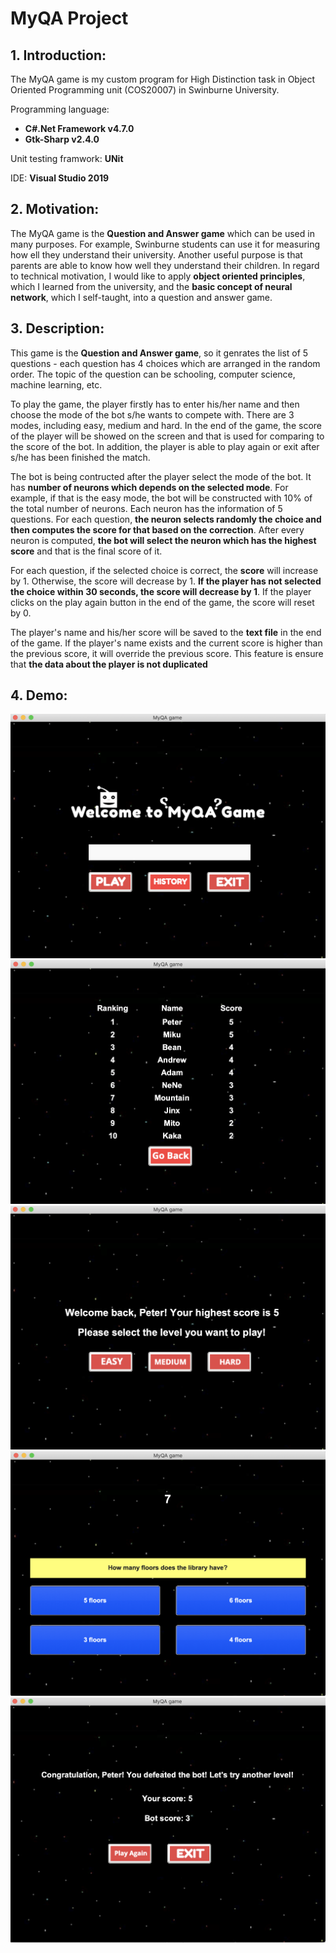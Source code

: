 # MyQA Project
## 1. Introduction:
The MyQA game is my custom program for High Distinction task in Object Oriented Programming unit (COS20007) in Swinburne University.

Programming language: 
* **C#.Net Framework v4.7.0**
* **Gtk-Sharp v2.4.0**

Unit testing framwork: **UNit**

IDE: **Visual Studio 2019**

## 2. Motivation:
The MyQA game is the **Question and Answer game** which can be used in many purposes. For example, Swinburne students can use it for measuring how ell they understand their university. Another useful purpose is that parents are able to know how well they understand their children. In regard to technical motivation, I would like to apply **object oriented principles**, which I learned from the university, and the **basic concept of neural network**, which I self-taught, into a question and answer game.

## 3. Description:
This game is the **Question and Answer game**, so it genrates the list of 5 questions - each question has 4 choices which are arranged in the random order. The topic of the question can be schooling, computer science, machine learning, etc.

To play the game, the player firstly has to enter his/her name and then choose the mode of the bot s/he wants to compete with. There are 3 modes, including easy, medium and hard. In the end of the game, the score of the player will be showed on the screen and that is used for comparing to the score of the bot. In addition, the player is able to play again or exit after s/he has been finished the match.

The bot is being contructed after the player select the mode of the bot. It has **number of neurons which depends on the selected mode**. For example, if that is the easy mode, the bot will be constructed with 10% of the total number of neurons. Each neuron has the information of 5 questions. For each question, **the neuron selects randomly the choice and then computes the score for that based on the correction**. After every neuron is computed, **the bot will select the neuron which has the highest score** and that is the final score of it.

For each question, if the selected choice is correct, the **score** will increase by 1. Otherwise, the score will decrease by 1. **If the player has not selected the choice within 30 seconds, the score will decrease by 1**. If the player clicks on the play again button in the end of the game, the score will reset by 0.

The player's name and his/her score will be saved to the **text file** in the end of the game. If the player's name exists and the current score is higher than the previous score, it will override the previous score. This feature is ensure that **the data about the player is not duplicated**

## 4. Demo:
![alt text](https://github.com/peterdu98/MyQA/blob/master/demo/OpeningScreen.png "The title screen of the game")
![alt text](https://github.com/peterdu98/MyQA/blob/master/demo/HistoryScreen.png "The history screen of the game")
![alt text](https://github.com/peterdu98/MyQA/blob/master/demo/ModeScreen%20(old).png "The mode screen of the game")
![alt text](https://github.com/peterdu98/MyQA/blob/master/demo/QuestionScreen.png "The question screen of the game")
![alt text](https://github.com/peterdu98/MyQA/blob/master/demo/ResultScreen(win).png "The result screen of the game")
